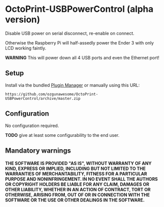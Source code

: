 # OctoPrint-USBPowerControl (alpha version)

Disable USB power on serial disconnect, re-enable on connect.

Otherwise the Raspberry Pi will half-assedly power the Ender 3 with only LCD working faintly.

**WARNING** This will power down all 4 USB ports and even the Ethernet port!

## Setup

Install via the bundled [Plugin Manager](https://github.com/foosel/OctoPrint/wiki/Plugin:-Plugin-Manager)
or manually using this URL:

    https://github.com/ozgunawesome/OctoPrint-USBPowerControl/archive/master.zip

## Configuration

No configuration required.

**TODO** give at least some configurability to the end user.

## Mandatory warnings

#### THE SOFTWARE IS PROVIDED "AS IS", WITHOUT WARRANTY OF ANY KIND, EXPRESS OR IMPLIED, INCLUDING BUT NOT LIMITED TO THE WARRANTIES OF MERCHANTABILITY, FITNESS FOR A PARTICULAR PURPOSE AND NONINFRINGEMENT. IN NO EVENT SHALL THE AUTHORS OR COPYRIGHT HOLDERS BE LIABLE FOR ANY CLAIM, DAMAGES OR OTHER LIABILITY, WHETHER IN AN ACTION OF CONTRACT, TORT OR OTHERWISE, ARISING FROM, OUT OF OR IN CONNECTION WITH THE SOFTWARE OR THE USE OR OTHER DEALINGS IN THE SOFTWARE.
